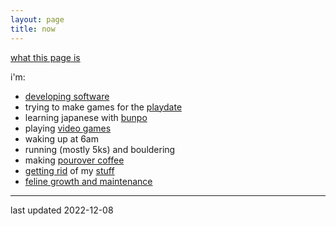 ```yaml
---
layout: page
title: now
---
```


[what this page is](https://nownownow.com/about)

i'm:
- [developing software](https://www.linkedin.com/in/lizdemin/)
- trying to make games for the [playdate](https://play.date/)
- learning japanese with [bunpo](https://getbunpo.com/)
- playing [video games](games)
- waking up at 6am
- running (mostly 5ks) and bouldering
- making [pourover coffee](v60)
- [getting rid](https://en.wikipedia.org/wiki/Minimalism#Minimalist_lifestyle) of my [stuff](stuff)
- [feline growth and maintenance](cats)

***

last updated 2022-12-08
